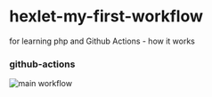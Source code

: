 # hexlet-my-first-workflow
for learning php and Github Actions - how it works
### github-actions
![main workflow](https://github.com/hexlet-my-first-workflow/.github/workflows/hello-world.yml/badge.svg)
